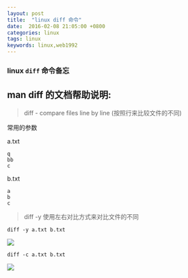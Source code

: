 ```yaml
---
layout: post
title:  "linux diff 命令"
date:  2016-02-08 21:05:00 +0800
categories: linux
tags: linux
keywords: linux,web1992
---
```



### linux `diff` 命令备忘

man diff 的文档帮助说明: 
----
> diff - compare files line by line (按照行来比较文件的不同)
>

<!--more-->
常用的参数

a.txt

	q
	bb
	c

b.txt

	a
	b
	c

 

> diff -y 使用左右对比方式来对比文件的不同 
>

	diff -y a.txt b.txt

![](http://i.imgur.com/tPXb0yW.png)

	diff -c a.txt b.txt

![](http://i.imgur.com/B3egYvf.png)

 

